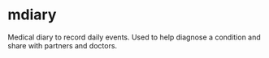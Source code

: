 # mdiary
Medical diary to record daily events. Used to help diagnose a condition and share with partners and doctors. 
